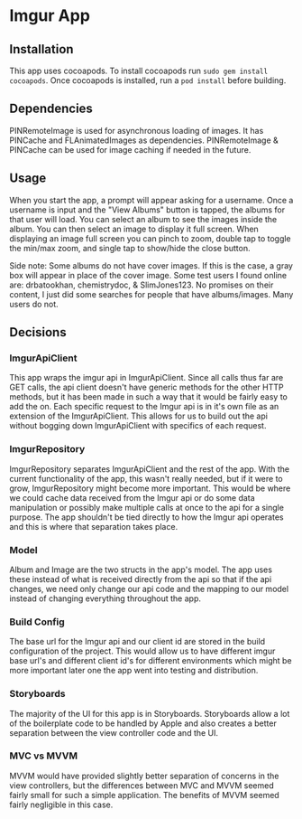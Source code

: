 # Imgur App

## Installation

This app uses cocoapods. To install cocoapods run `sudo gem install cocoapods`. Once cocoapods is installed, run a `pod install` before building.

## Dependencies

PINRemoteImage is used for asynchronous loading of images. It has PINCache and FLAnimatedImages as dependencies. PINRemoteImage & PINCache can be used for image caching if needed in the future.


## Usage

When you start the app, a prompt will appear asking for a username. Once a username is input and the "View Albums" button is tapped, the albums for that user will load. You can select an album to see the images inside the album. You can then select an image to display it full screen. When displaying an image full screen you can pinch to zoom, double tap to toggle the min/max zoom, and single tap to show/hide the close button.

Side note: Some albums do not have cover images. If this is the case, a gray box will appear in place of the cover image. Some test users I found online are: drbatookhan, chemistrydoc, & SlimJones123. No promises on their content, I just did some searches for people that have albums/images. Many users do not.

## Decisions

### ImgurApiClient
This app wraps the imgur api in ImgurApiClient.  Since all calls thus far are GET calls, the api client doesn't have generic methods for the other HTTP methods, but it has been made in such a way that it would be fairly easy to add the on. Each specific request to the Imgur api is in it's own file as an extension of the ImgurApiClient. This allows for us to build out the api without bogging down ImgurApiClient with specifics of each request.

### ImgurRepository
ImgurRepository separates ImgurApiClient and the rest of the app. With the current functionality of the app, this wasn't really needed, but if it were to grow, ImgurRepository might become more important. This would be where we could cache data received from the Imgur api or do some data manipulation or possibly make multiple calls at once to the api for a single purpose. The app shouldn't be tied directly to how the Imgur api operates and this is where that separation takes place. 

### Model
Album and Image are the two structs in the app's model. The app uses these instead of what is received directly from the api so that if the api changes, we need only change our api code and the mapping to our model instead of changing everything throughout the app.

### Build Config
The base url for the Imgur api and our client id are stored in the build configuration of the project. This would allow us to have different imgur base url's and different client id's for different environments which might be more important later one the app went into testing and distribution.

### Storyboards
The majority of the UI for this app is in Storyboards. Storyboards allow a lot of the boilerplate code to be handled by Apple and also creates a better separation between the view controller code and the UI.

### MVC vs MVVM
MVVM would have provided slightly better separation of concerns in the view controllers, but the differences between MVC and MVVM seemed fairly small for such a simple application. The benefits of MVVM seemed fairly negligible in this case.
